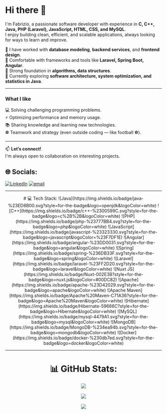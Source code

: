 

# Hi there 👋

I'm Fabrizio, a passionate software developer with experience in **C, C++, Java, PHP (Laravel), JavaScript, HTML, CSS, and MySQL**.  
I enjoy building clean, efficient, and scalable applications, always looking for ways to learn and improve.

🔹 I have worked with **database modeling**, **backend services**, and **frontend design**.  
🔹 Comfortable with frameworks and tools like **Laravel, Spring Boot, Angular**.  
🔹 Strong foundation in **algorithms, data structures**.  
🔹 Currently exploring **software architecture, system optimization, and statistics in Java**.

---

### What I like
💻 Solving challenging programming problems.  
⚡ Optimizing performance and memory usage.  
📚 Sharing knowledge and learning new technologies.  
⚽ Teamwork and strategy (even outside coding — like football ⚽).  

---

📫 **Let’s connect!**  
I'm always open to collaboration on interesting projects.  

## 🌐 Socials:
[![LinkedIn](https://img.shields.io/badge/LinkedIn-%230077B5.svg?logo=linkedin&logoColor=white)](https://linkedin.com/in/www.linkedin.com/in/marcelo-fabrizio-lombardo) [![email](https://img.shields.io/badge/Email-D14836?logo=gmail&logoColor=white)](mailto:fabriziomarcelolombardo@gmail.com) 

---
<div align="center">
# 💻 Tech Stack:
![Java](https://img.shields.io/badge/java-%23ED8B00.svg?style=for-the-badge&logo=openjdk&logoColor=white) 
![C++](https://img.shields.io/badge/c++-%2300599C.svg?style=for-the-badge&logo=c%2B%2B&logoColor=white) 
![PHP](https://img.shields.io/badge/php-%23777BB4.svg?style=for-the-badge&logo=php&logoColor=white) 
![JavaScript](https://img.shields.io/badge/javascript-%23323330.svg?style=for-the-badge&logo=javascript&logoColor=%23F7DF1E) 
![Angular](https://img.shields.io/badge/angular-%23DD0031.svg?style=for-the-badge&logo=angular&logoColor=white) 
![Spring](https://img.shields.io/badge/spring-%236DB33F.svg?style=for-the-badge&logo=spring&logoColor=white) 
![Laravel](https://img.shields.io/badge/laravel-%23FF2D20.svg?style=for-the-badge&logo=laravel&logoColor=white) 
![Nuxt JS](https://img.shields.io/badge/Nuxt-002E3B?style=for-the-badge&logo=nuxt.js&logoColor=#00DC82) 
![Apache](https://img.shields.io/badge/apache-%23D42029.svg?style=for-the-badge&logo=apache&logoColor=white) 
![Apache Maven](https://img.shields.io/badge/Apache%20Maven-C71A36?style=for-the-badge&logo=Apache%20Maven&logoColor=white) 
![Hibernate](https://img.shields.io/badge/Hibernate-59666C?style=for-the-badge&logo=Hibernate&logoColor=white) 
![MySQL](https://img.shields.io/badge/mysql-4479A1.svg?style=for-the-badge&logo=mysql&logoColor=white) 
![MongoDB](https://img.shields.io/badge/MongoDB-%234ea94b.svg?style=for-the-badge&logo=mongodb&logoColor=white) 
![Docker](https://img.shields.io/badge/docker-%230db7ed.svg?style=for-the-badge&logo=docker&logoColor=white)

---

# 📊 GitHub Stats:
![](https://github-readme-stats.vercel.app/api?username=Lord-Bardo&theme=dark&hide_border=true&include_all_commits=false&count_private=true)<br/>
&nbsp;&nbsp;&nbsp;&nbsp;  
![](https://nirzak-streak-stats.vercel.app/?user=Lord-Bardo&theme=dark&hide_border=true)<br/>
&nbsp;&nbsp;&nbsp;&nbsp;  
![](https://github-readme-stats.vercel.app/api/top-langs/?username=Lord-Bardo&theme=dark&hide_border=true&include_all_commits=false&count_private=true&layout=compact)

</div>
